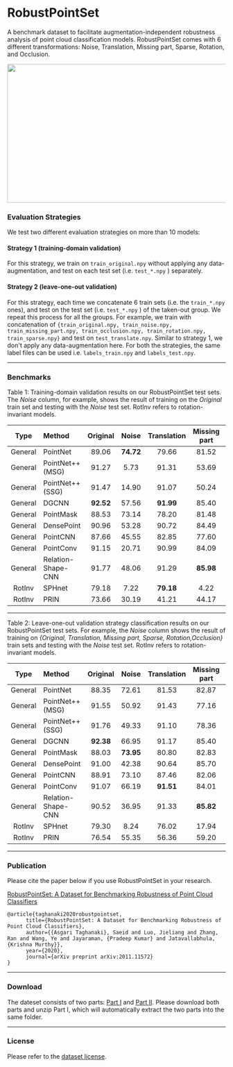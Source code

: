 # RobustPointSet
A benchmark dataset to facilitate augmentation-independent robustness analysis of point cloud classification models. RobustPointSet comes with 6 different transformations: Noise, Translation, Missing part, Sparse, Rotation, and Occlusion.

<div align="center">
<img src="https://github.com/AutodeskAILab/RobustPointSet/blob/main/RobustPointSet.png" width="800" height="320">
</div>


### Evaluation Strategies

We test two different evaluation strategies on more than 10 models:

#### Strategy 1 (training-domain validation)
For this strategy, we train on `train_original.npy` without applying any data-augmentation, and test on each test set (i.e. `test_*.npy` ) separately.

#### Strategy 2 (leave-one-out validation)
For this strategy, each time we concatenate 6 train sets (i.e. the `train_*.npy` ones), and test on the test set (i.e. `test_*.npy` ) of the taken-out group. We repeat this process for all the groups. For example, we train with concatenation of `{train_original.npy, train_noise.npy, train_missing_part.npy, train_occlusion.npy, train_rotation.npy, train_sparse.npy}` and test on `test_translate.npy`. Similar to strategy 1, we don't apply any data-augmentation here. For both the strategies, the same label files can be used i.e. `labels_train.npy` and `labels_test.npy`.

-----------------

### Benchmarks 

Table 1:  Training-domain validation results on our RobustPointSet test sets. The *Noise* column, for example, shows the result of training on the *Original* train set and testing with the *Noise* test set. RotInv refers to rotation-invariant models.



| Type | Method              | Original  |   Noise   | Translation | Missing part |  Sparse   | Rotation | Occlusion |  Average  |
|:----:|:--------------------|:---------:|:---------:|:-----------:|:------------:|:---------:|:--------:|:---------:|:---------:|
|General      | PointNet            |   89.06   | **74.72** |    79.66    |    81.52     | **60.53** |   8.83   |   39.47   | **61.97** |
|General      | PointNet++ (MSG)    |   91.27   |   5.73    |    91.31    |    53.69     |   6.65    |  13.02   |   64.18   |   46.55   |
|General      | PointNet++ (SSG)    |   91.47   |   14.90   |    91.07    |    50.24     |   8.85    |  12.70   |   70.23   |   48.49   |
|General      | DGCNN               | **92.52** |   57.56   |  **91.99**  |    85.40     |   9.34    |  13.43   | **78.72** |   61.28   |
|General      | PointMask           |   88.53   |   73.14   |    78.20    |    81.48     |   58.23   |   8.02   |   39.18   |   60.97   |
|General      | DensePoint          |   90.96   |   53.28   |    90.72    |    84.49     |   15.52   |  12.76   |   67.67   |   59.40   |
|General      | PointCNN            |   87.66   |   45.55   |    82.85    |    77.60     |   4.01    |  11.50   |   59.50   |   52.67   |
|General      | PointConv           |   91.15   |   20.71   |    90.99    |    84.09     |   8.65    |  12.38   |   45.83   |   50.54   |
|General      | Relation-Shape-CNN  |   91.77   |   48.06   |    91.29    |  **85.98**   |   23.18   |  11.51   |   75.61   |   61.06   |
|RotInv       | SPHnet              |   79.18   |   7.22    |  **79.18**  |     4.22     |   1.26    |  79.18   |   34.33   |   40.65   |
|RotInv       | PRIN                |   73.66   |   30.19   |    41.21    |    44.17     |   4.17    |  68.56   |   31.56   |   41.93   |


----------------

Table 2:  Leave-one-out validation strategy classification results on our RobustPointSet test sets.  For example, the *Noise* column  shows  the  result  of  training  on *{Original, Translation, Missing part, Sparse, Rotation,Occlusion}* train sets and testing with the *Noise* test set. RotInv refers to rotation-invariant models.


| Type | Method              | Original  |   Noise   | Translation | Missing part |  Sparse   | Rotation  | Occlusion |  Average  |
|:----:|:--------------------|:---------:|:---------:|:-----------:|:------------:|:---------:|:---------:|:---------:|:---------:|
|General      | PointNet            |   88.35   |   72.61   |    81.53    |    82.87     | **69.28** |   9.42    |   35.96   | **62.86** |
|General      | PointNet++ (MSG)    |   91.55   |   50.92   |    91.43    |    77.16     |   16.19   |   12.26   | **70.39** |   58.56   |
|General      | PointNet++ (SSG)    |   91.76   |   49.33   |    91.10    |    78.36     |   16.72   |   11.27   |   68.33   |   58.12   |
|General      | DGCNN               | **92.38** |   66.95   |    91.17    |    85.40     |   6.49    |   14.03   |   68.79   |   60.74   |
|General      | PointMask           |   88.03   | **73.95** |    80.80    |    82.83     |   63.64   |   8.97    |   36.69   |   62.13   |
|General      | DensePoint          |   91.00   |   42.38   |    90.64    |    85.70     |   20.66   |   8.55    |   47.89   |   55.26   |
|General      | PointCNN            |   88.91   |   73.10   |    87.46    |    82.06     |   7.18    |   13.95   |   52.66   |   57.90   |
|General      | PointConv           |   91.07   |   66.19   |  **91.51**  |    84.01     |   19.63   |   11.62   |   44.07   |   58.30   |
|General      | Relation-Shape-CNN  |   90.52   |   36.95   |    91.33    |  **85.82**   |   24.59   |   8.23    |   60.09   |   56.79   |
|RotInv       | SPHnet              |   79.30   |   8.24    |    76.02    |    17.94     |   6.33    | **78.86** |   35.96   |   43.23   |
|RotInv       | PRIN                |   76.54   |   55.35   |    56.36    |    59.20     |   4.05    |   73.30   |   36.91   |   51.67   |


-----------------

### Publication 

Please cite the paper below if you use RobustPointSet in your research.

[RobustPointSet: A Dataset for Benchmarking Robustness of Point Cloud Classifiers](https://arxiv.org/abs/2011.11572)

```
@article{taghanaki2020robustpointset,
      title={RobustPointSet: A Dataset for Benchmarking Robustness of Point Cloud Classifiers}, 
      author={{Asgari Taghanaki}, Saeid and Luo, Jieliang and Zhang, Ran and Wang, Ye and Jayaraman, {Pradeep Kumar} and Jatavallabhula, {Krishna Murthy}},
      year={2020},
      journal={arXiv preprint arXiv:2011.11572}
}
```
-----------------
### Download
The dateset consists of two parts: [Part I](https://github.com/AutodeskAILab/RobustPointSet/releases/download/v1.0/RobustPointSet.z01) and [Part II](https://github.com/AutodeskAILab/RobustPointSet/releases/download/v1.0/RobustPointSet.zip). Please download both parts and unzip Part I, which will automatically extract the two parts into the same folder. 

-----------------
### License

Please refer to the [dataset license](https://github.com/AutodeskAILab/RobustPointSet/blob/main/LICENSE.md).


